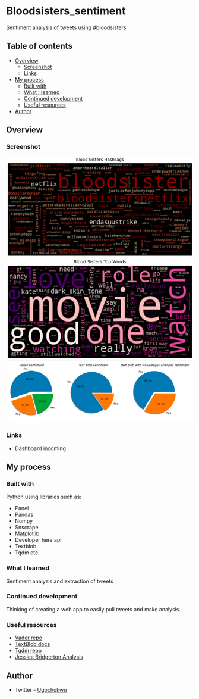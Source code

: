 # Bloodsisters_sentiment
Sentiment analysis of tweets using #bloodsisters

## Table of contents

- [Overview](#overview)
  - [Screenshot](#screenshot)
  - [Links](#links)
- [My process](#my-process)
  - [Built with](#built-with)
  - [What I learned](#what-i-learned)
  - [Continued development](#continued-development)
  - [Useful resources](#useful-resources)
- [Author](#author)

## Overview

### Screenshot

![Hashtags](./Images/Hashtags.png) 
![Words](./Images/Words.png)
![Sentiment](./Images/Sentiments.png)


### Links

- Dashboard incoming

## My process

### Built with

Python using libraries such as:
- Panel
- Pandas
- Numpy
- Snscrape
- Matplotlib
- Developer here api
- Textblob
- Tqdm etc.

### What I learned

Sentiment analysis and extraction of tweets

### Continued development

Thinking of creating a web app to easily pull tweets and make analysis.

### Useful resources

- [Vader repo](https://github.com/cjhutto/vaderSentiment)
- [TextBlob docs](https://textblob.readthedocs.io/en/dev/)
- [Tqdm repo](https://github.com/tqdm/tqdm#usage)
- [Jessica Bridgerton Analysis](https://nbviewer.org/github/jess-data/Bridgerton/blob/main/Bridgerton%20Twitter%20Analysis%20Project.ipynb)

## Author

- Twitter - [Ugochukwu](https://www.twitter.com/_EightKing)
